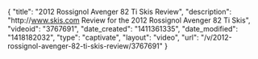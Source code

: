 {
    "title": "2012 Rossignol Avenger 82 Ti Skis Review",
    "description": "http:\/\/www.skis.com Review for the 2012 Rossignol Avenger 82 Ti Skis",
    "videoid": "3767691",
    "date_created": "1411361335",
    "date_modified": "1418182032",
    "type": "captivate",
    "layout": "video",
    "url": "\/v\/2012-rossignol-avenger-82-ti-skis-review\/3767691"
}